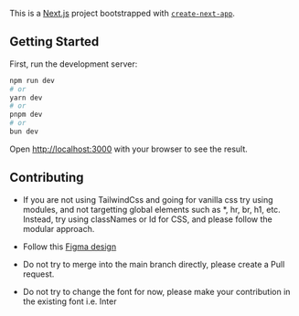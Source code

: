 This is a [Next.js](https://nextjs.org/) project bootstrapped with [`create-next-app`](https://github.com/vercel/next.js/tree/canary/packages/create-next-app).

## Getting Started

First, run the development server:

```bash
npm run dev
# or
yarn dev
# or
pnpm dev
# or
bun dev
```

Open [http://localhost:3000](http://localhost:3000) with your browser to see the result.

## Contributing

- If you are not using TailwindCss and going for vanilla css try using modules, and not targetting global elements such as *, hr, br, h1, etc. Instead, try using classNames or Id for CSS, and please follow the modular approach.

- Follow this [Figma design](https://www.figma.com/file/RqCr6S9eees7TiNZ1hC34l/Neubrutalism-Website-Design-(Community)?type=design&node-id=0%3A1&mode=design&t=VbrZZQZnXZd3Hst4-1)

- Do not try to merge into the main branch directly, please create a Pull request.

- Do not try to change the font for now, please make your contribution in the existing font i.e. Inter
